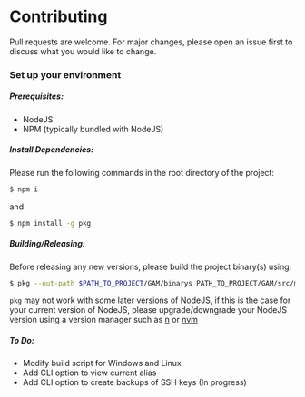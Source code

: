 # Contributing
Pull requests are welcome. For major changes, please open an issue first to discuss what you would like to change.

### Set up your environment
##### Prerequisites:
- NodeJS
- NPM (typically bundled with NodeJS)

##### Install Dependencies:
Please run the following commands in the root directory of the project:
```bash
$ npm i
```
and
```bash
$ npm install -g pkg
```
##### Building/Releasing:
Before releasing any new versions, please build the project binary(s) using:
```bash
$ pkg --out-path $PATH_TO_PROJECT/GAM/binarys PATH_TO_PROJECT/GAM/src/manager.js
```
`pkg` may not work with some later versions of NodeJS, if this is the case for your current version of NodeJS, please upgrade/downgrade your NodeJS version using a version manager such as [n](https://www.npmjs.com/package/n) or [nvm](https://github.com/nvm-sh/nvm)

##### To Do:
- Modify build script for Windows and Linux
- Add CLI option to view current alias
- Add CLI option to create backups of SSH keys (In progress)
